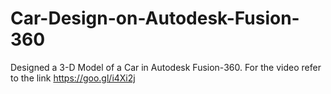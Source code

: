 # Car-Design-on-Autodesk-Fusion-360
Designed a 3-D Model of a Car in Autodesk Fusion-360.
For the video refer to the link https://goo.gl/i4Xi2j
